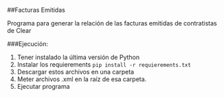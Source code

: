 ##Facturas Emitidas

Programa para generar la relación de las facturas emitidas de contratistas de Clear

###Ejecución: 

1. Tener instalado la última versión de Python
2. Instalar los requierements `pip install -r requierements.txt`
3. Descargar estos archivos en una carpeta
4. Meter archivos .xml en la raíz de esa carpeta. 
5. Ejecutar programa
